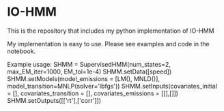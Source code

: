 # IO-HMM
This is the repository that includes my python implementation of IO-HMM

My implementation is easy to use. Please see examples and code in the notebook.

Example usage:
    SHMM = SupervisedHMM(num_states=2, max_EM_iter=1000, EM_tol=1e-4)
    SHMM.setData([speed])
    SHMM.setModels(model_emissions = [LM(), MNLD()], model_transition=MNLP(solver='lbfgs'))
    SHMM.setInputs(covariates_initial = [], covariates_transition = [], covariates_emissions = [[],[]])
    SHMM.setOutputs([['rt'],['corr']])
